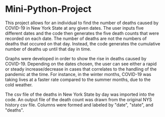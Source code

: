 # Mini-Python-Project

This project allows for an individual to find the number of deaths caused by COVID-19 in New York State at any given dates. The user inputs five different dates and the code then generates the five death counts that were recorded on each date. The number of deaths are not the numbers of deaths that occured on that day. Instead, the code generates the cumulative number of deaths up until that day in time.

Graphs were developed in order to show the rise in deaths caused by COVID-19. Depending on the dates chosen, the user can see either a rapid or steady increase/decrease in cases that correlates to the handling of the pandemic at the time. For instance, in the winter months, COVID-19 was taking lives at a faster rate compared to the summer months, due to the cold weather. 

The csv file of the deaths in New York State by day was imported into the code. An output file of the death count was drawn from the original NYS history csv file. Columns were formed and labeled by "date", "state", and "deaths". 
